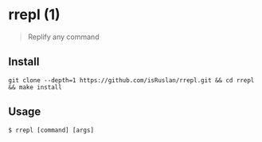 rrepl (1)
===

> Replify any command


## Install

	git clone --depth=1 https://github.com/isRuslan/rrepl.git && cd rrepl && make install

## Usage

	$ rrepl [command] [args]
